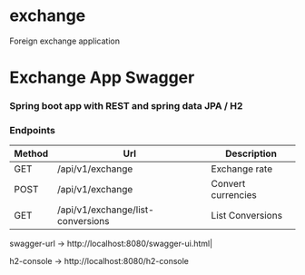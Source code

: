 # exchange
Foreign exchange application

# Exchange App Swagger

### Spring boot app with REST and spring data JPA / H2

### Endpoints

|Method | 	Url		| 	Description |
|-------| ------- | ----------- |
|GET| 	/api/v1/exchange	   | 	Exchange rate |
|POST| /api/v1/exchange|	Convert currencies|
|GET| /api/v1/exchange/list-conversions| 	List Conversions|

swagger-url -> http://localhost:8080/swagger-ui.html|

h2-console  -> http://localhost:8080/h2-console
